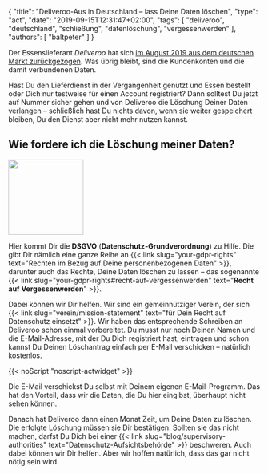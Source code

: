 {
	"title": "Deliveroo-Aus in Deutschland – lass Deine Daten löschen",
	"type": "act",
    "date": "2019-09-15T12:31:47+02:00",
    "tags": [ "deliveroo", "deutschland", "schließung", "datenlöschung", "vergessenwerden" ],
    "authors": [ "baltpeter" ]
}

Der Essenslieferant *Deliveroo* hat sich [im August 2019 aus dem deutschen Markt zurückgezogen](https://www.tagesschau.de/wirtschaft/deliveroo-abschied-deutschland-101.html). Was übrig bleibt, sind die Kundenkonten und die damit verbundenen Daten.

Hast Du den Lieferdienst in der Vergangenheit genutzt und Essen bestellt oder Dich nur testweise für einen Account registriert? Dann solltest Du jetzt auf Nummer sicher gehen und von Deliveroo die Löschung Deiner Daten verlangen – schließlich hast Du nichts davon, wenn sie weiter gespeichert bleiben, Du den Dienst aber nicht mehr nutzen kannst.

## Wie fordere ich die Löschung meiner Daten?

<img class="offset-image offset-image-right" src="/card-icons/erase.svg" style="height: 150px; margin-right: -100px;" alt="">

Hier kommt Dir die **DSGVO** (**Datenschutz-Grundverordnung**) zu Hilfe. Die gibt Dir nämlich eine ganze Reihe an {{< link slug="your-gdpr-rights" text="Rechten im Bezug auf Deine personenbezogenen Daten" >}}, darunter auch das Rechte, Deine Daten löschen zu lassen – das sogenannte {{< link slug="your-gdpr-rights#recht-auf-vergessenwerden" text="**Recht auf Vergessenwerden**" >}}.

Dabei können wir Dir helfen. Wir sind ein gemeinnütziger Verein, der sich {{< link slug="verein/mission-statement" text="für Dein Recht auf Datenschutz einsetzt" >}}. Wir haben das entsprechende Schreiben an Deliveroo schon einmal vorbereitet. Du musst nur noch Deinen Namen und die E-Mail-Adresse, mit der Du Dich registriert hast, eintragen und schon kannst Du Deinen Löschantrag einfach per E-Mail verschicken – natürlich kostenlos.

<div class="act-widget" style="max-width: 600px; margin: auto;"></div>
{{< noScript "noscript-actwidget" >}}
<script>
window.addEventListener('load', function() { window.renderActWidget({
    requestTypes: ['erasure'],
    transportMedium: 'email',
    company: 'deliveroo-de'
}); });
</script>

Die E-Mail verschickst Du selbst mit Deinem eigenen E-Mail-Programm. Das hat den Vorteil, dass wir die Daten, die Du hier eingibst, überhaupt nicht sehen können.

Danach hat Deliveroo dann einen Monat Zeit, um Deine Daten zu löschen. Die erfolgte Löschung müssen sie Dir bestätigen. Sollten sie das nicht machen, darfst Du Dich bei einer {{< link slug="blog/supervisory-authorities" text="Datenschutz-Aufsichtsbehörde" >}} beschweren. Auch dabei können wir Dir helfen. Aber wir hoffen natürlich, dass das gar nicht nötig sein wird.
